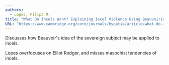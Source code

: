 ```yaml
---
authors:
  - Lopes, Filipa M.
title: "What Do Incels Want? Explaining Incel Violence Using Beauvoirian Otherness"
URL: "https://www.cambridge.org/core/journals/hypatia/article/what-do-incels-want-explaining-incel-violence-using-beauvoirian-otherness/41705602E4C9B814BEEAE7825233BBD2"
---
```


Discusses how Beauvoir's idea of the sovereign subject may be applied
to incels.

Lopes overfocuses on Elliot Rodger, and misses masochist tendencies of
incels.

